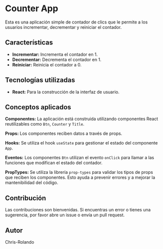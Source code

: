 # Counter App

Esta es una aplicación simple de contador de clics que le permite a los usuarios incrementar, decrementar y reiniciar el contador.

## Características

- **Incrementar:** Incrementa el contador en 1.
- **Decrementar:** Decrementa el contador en 1.
- **Reiniciar:** Reinicia el contador a 0.

## Tecnologías utilizadas

- **React:** Para la construcción de la interfaz de usuario.

## Conceptos aplicados

**Componentes:** La aplicación está construida utilizando componentes React reutilizables como `Btn`, `Counter` y `Title`.

**Props:** Los componentes reciben datos a través de props.

**Hooks:** Se utiliza el hook `useState` para gestionar el estado del componente `App`. 

**Eventos:** Los componentes `Btn` utilizan el evento `onClick` para llamar a las funciones que modifican el estado del contador. 

**PropTypes:** Se utiliza la librería `prop-types` para validar los tipos de props que reciben los componentes. Esto ayuda a prevenir errores y a mejorar la mantenibilidad del código.

## Contribución

Las contribuciones son bienvenidas. Si encuentras un error o tienes una sugerencia, por favor abre un issue o envía un pull request.

## Autor

Chris-Rolando
